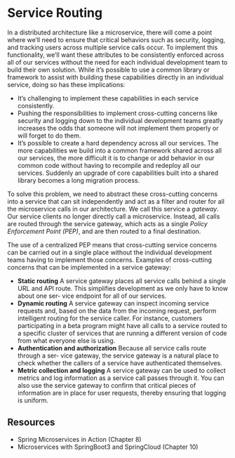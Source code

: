 # Service Routing

In a distributed architecture like a microservice, there will come a point where we’ll need to ensure that critical behaviors such as security, logging, and tracking users across multiple service calls occur. To implement this functionality, we’ll want these attributes to be consistently enforced across all of our services without the need for each individual development team to build their own solution. While it’s possible to use a common library or framework to assist with building these capabilities directly in an individual service, doing so has these implications:
* It’s challenging to implement these capabilities in each service consistently. 
* Pushing the responsibilities to implement cross-cutting concerns like security and logging down to the individual development teams greatly increases the odds that someone will not implement them properly or will forget to do them. 
* It’s possible to create a hard dependency across all our services. The more capabilities we build into a common framework shared across all our services, the more difficult it is to change or add behavior in our common code without having to recompile and redeploy all our services. Suddenly an upgrade of core capabilities built into a shared library becomes a long migration process.

To solve this problem, we need to abstract these cross-cutting concerns into a service that can sit independently and act as a filter and router for all the microservice calls in our architecture. We call this service a *gateway*. Our service clients no longer directly call a microservice. Instead, all calls are routed through the service gateway, which acts as a single *Policy Enforcement Point (PEP)*, and are then routed to a final destination.

The use of a centralized PEP means that cross-cutting service concerns can be carried out in a single place without the individual development teams having to implement those concerns. Examples of cross-cutting concerns that can be implemented in a service gateway:
* **Static routing** A service gateway places all service calls behind a single URL and API route. This simplifies development as we only have to know about one ser- vice endpoint for all of our services.
* **Dynamic routing** A service gateway can inspect incoming service requests and, based on the data from the incoming request, perform intelligent routing for the service caller. For instance, customers participating in a beta program might have all calls to a service routed to a specific cluster of services that are running a different version of code from what everyone else is using.
* **Authentication and authorization** Because all service calls route through a ser- vice gateway, the service gateway is a natural place to check whether the callers of a service have authenticated themselves.
* **Metric collection and logging** A service gateway can be used to collect metrics and log information as a service call passes through it. You can also use the service gateway to confirm that critical pieces of information are in place for user requests, thereby ensuring that logging is uniform. 


## Resources
- Spring Microservices in Action (Chapter 8)
- Microservices with SpringBoot3 and SpringCloud (Chapter 10)